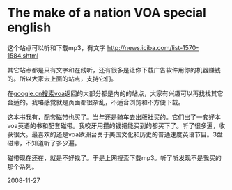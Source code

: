 # The make of a nation VOA special english

这个站点可以听和下载mp3，有文字
<http://news.iciba.com/list-1570-1584.shtml>

其它站点都是只有文字和在线听，还有很多是让你下载广告软件用你的机器赚钱的。所以大家去上面的站点，支持它们。

在[google.cn搜索voa](http://www.google.cn/search?q=voa)返回的大部分都是内的的站点，大家有兴趣可以再找找其它合适的。我略感觉就是页面都很杂乱，不适合浏览和不方便下载。

这本书我有，配套磁带也买了。当年还是骑车去出版社买的。它们出了一套好本voa英语的书和配套磁带。我咬牙用攒的钱把能买到的都买下了。听了很多遍，收获很大。最喜欢的还是voa欧洲台关于美国文化和历史的普通速度英语节目。3盘磁带，不知道听了多少遍。

磁带现在还在，就是不好找了。于是上网搜索下载mp3。听了听发现不是我买的那个系列。

2008-11-27
